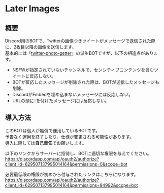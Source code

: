 # Later Images

## 概要
Discord用のBOTで、Twitterの画像つきツイートがメッセージで送信された際に、2枚目以降の画像を送信します。  
基本的には「[twitter-photo-getter](https://loumo.jp/wp/archive/20180608120023/)」の派生BOTですが、以下の相違点があります。  
- NSFWが指定されていないチャンネルで、センシティブコンテンツを含むツイートに反応しない。
- BOTが反応したメッセージが削除された際は、BOTが送信したメッセージも削除。
- DiscordがEmbedを埋め込まないメッセージには反応しない。
- URLの頭に`!`を付けたメッセージには反応しない。

## 導入方法
このBOTは個人が無償で運用しているBOTです。  
予告なく運用を終了したり、仕様が変更される可能性があります。  
導入に際しては**自己責任**でお願いします。  

以下のリンクからサーバーに招待し、BOTに適切な権限を与えてください。  
https://discordapp.com/api/oauth2/authorize?client_id=629507137995014164&permissions=0&scope=bot  
  
必要最低限の権限が初めから付与されたリンクはこちらになります。  
https://discordapp.com/api/oauth2/authorize?client_id=629507137995014164&permissions=84992&scope=bot
